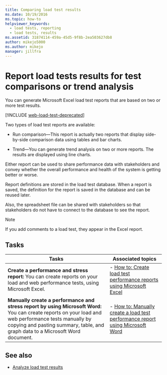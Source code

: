 ```yaml
---
title: Comparing load test results
ms.date: 10/19/2016
ms.topic: how-to
helpviewer_keywords: 
  - load tests, reporting
  - load tests, results
ms.assetid: 31874114-459a-45d5-9f8b-2ea503627db8
author: mikejo5000
ms.author: mikejo
manager: jillfra
---
```

# Report load tests results for test comparisons or trend analysis

You can generate Microsoft Excel load test reports that are based on two or more test results.

[!INCLUDE [web-load-test-deprecated](includes/web-load-test-deprecated.md)]

Two types of load test reports are available:

- Run comparison&mdash;This report is actually two reports that display side-by-side comparison data using tables and bar charts.

- Trend&mdash;You can generate trend analysis on two or more reports. The results are displayed using line charts.

Either report can be used to share performance data with stakeholders and convey whether the overall performance and health of the system is getting better or worse.

Report definitions are stored in the load test database. When a report is saved, the definition for the report is saved in the database and can be reused later.

Also, the spreadsheet file can be shared with stakeholders so that stakeholders do not have to connect to the database to see the report.

> [!NOTE]
> If you add comments to a load test, they appear in the Excel report.

## Tasks

|Tasks|Associated topics|
|-|-|
|**Create a performance and stress report:** You can create reports on your load and web performance tests, using Microsoft Excel.|- [How to: Create load test performance reports using Microsoft Excel](../test/how-to-create-load-test-performance-reports-using-microsoft-excel.md)|
|**Manually create a performance and stress report by using Microsoft Word:** You can create reports on your load and web performance tests manually by copying and pasting summary, table, and graph data to a Microsoft Word document.|- [How to: Manually create a load test performance report using Microsoft Word](../test/how-to-manually-create-a-load-test-performance-report-using-microsoft-word.md)|

## See also

- [Analyze load test results](../test/analyze-load-test-results-using-the-load-test-analyzer.md)
